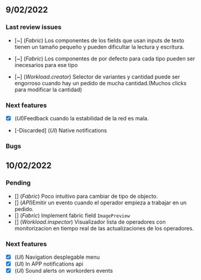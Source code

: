 ## 9/02/2022
### Last review issues
- [~] (*Fabric*) Los componentes de los fields que usan inputs de texto tienen un tamaño pequeño y pueden dificultar la lectura y escritura. 
  
- [~] (*Fabric*) Los componentes de por defecto para cada tipo pueden ser inecesarios para ese tipo
  
- [~] (*Workload.creator*) Selector de variantes y cantidad puede ser engorroso cuando hay un pedido de mucha cantidad.(Muchos clicks para modificar la cantidad) 
  

### Next features
- [x] (*UI*)Feedback cuando la estabilidad de la red es mala.
- [-Discarded] (*UI*) Native notifications

### Bugs

## 10/02/2022
### Pending
- [] (*Fabric*) Poco intuitivo para cambiar de tipo de objecto.
- [] (*API*)Emitir un evento cuando el operador empieza a trabajar en un pedido.
- [] (*Fabric*) Implement fabric field `ImagePreview`
- [] (*Workload.inspector*) Visualizador lista de operadores con monitorizacion en tiempo real de las actualizaciones de los operadores. 

### Next features
- [x] (*UI*) Navigation desplegable menu
- [x] (*UI*) In APP notifications api
- [x] (*UI*) Sound alerts on workorders events